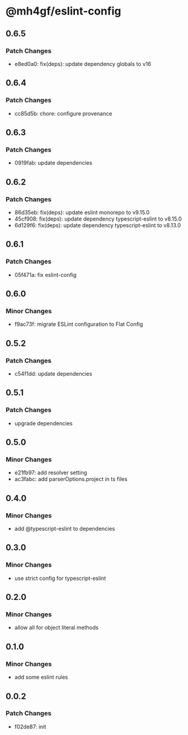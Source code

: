 # @mh4gf/eslint-config

## 0.6.5

### Patch Changes

- e8ed0a0: fix(deps): update dependency globals to v16

## 0.6.4

### Patch Changes

- cc85d5b: chore: configure provenance

## 0.6.3

### Patch Changes

- 0919fab: update dependencies

## 0.6.2

### Patch Changes

- 86d35eb: fix(deps): update eslint monorepo to v9.15.0
- 45cf908: fix(deps): update dependency typescript-eslint to v8.15.0
- 6d129f6: fix(deps): update dependency typescript-eslint to v8.13.0

## 0.6.1

### Patch Changes

- 05f471a: fix eslint-config

## 0.6.0

### Minor Changes

- f9ac73f: migrate ESLint configuration to Flat Config

## 0.5.2

### Patch Changes

- c54f1dd: update dependencies

## 0.5.1

### Patch Changes

- upgrade dependencies

## 0.5.0

### Minor Changes

- e21fb97: add resolver setting
- ac3fabc: add parserOptions.project in ts files

## 0.4.0

### Minor Changes

- add @typescript-eslint to dependencies

## 0.3.0

### Minor Changes

- use strict config for typescript-eslint

## 0.2.0

### Minor Changes

- allow all for object literal methods

## 0.1.0

### Minor Changes

- add some eslint rules

## 0.0.2

### Patch Changes

- f02de87: init
